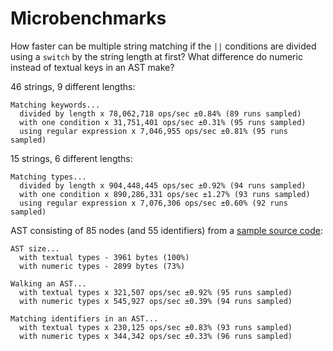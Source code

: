 # Microbenchmarks

How faster can be multiple string matching if the `||` conditions are divided using a `switch` by the string length at first? What difference do numeric instead of textual keys in an AST make?

46 strings, 9 different lengths:

    Matching keywords...
      divided by length x 78,062,718 ops/sec ±0.84% (89 runs sampled)
      with one condition x 31,751,401 ops/sec ±0.31% (95 runs sampled)
      using regular expression x 7,046,955 ops/sec ±0.81% (95 runs sampled)

15 strings, 6 different lengths:

    Matching types...
      divided by length x 904,448,445 ops/sec ±0.92% (94 runs sampled)
      with one condition x 890,286,331 ops/sec ±1.27% (93 runs sampled)
      using regular expression x 7,076,306 ops/sec ±0.60% (92 runs sampled)

AST consisting of 85 nodes (and 55 identifiers) from a [sample source code](./walking/object.os):

    AST size...
      with textual types - 3961 bytes (100%)
      with numeric types - 2899 bytes (73%)

    Walking an AST...
      with textual types x 321,507 ops/sec ±0.92% (95 runs sampled)
      with numeric types x 545,927 ops/sec ±0.39% (94 runs sampled)

    Matching identifiers in an AST...
      with textual types x 230,125 ops/sec ±0.83% (93 runs sampled)
      with numeric types x 344,342 ops/sec ±0.33% (96 runs sampled)
